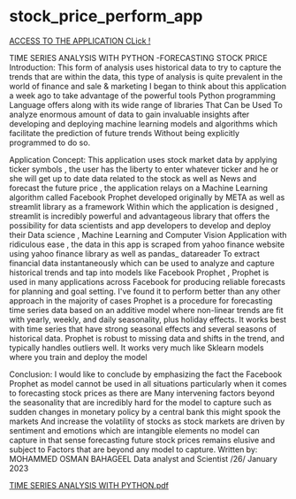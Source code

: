 # stock_price_perform_app
[ACCESS TO THE APPLICATION CLick !](https://datascientist88-stock-price-perform-app-finance-ayxtp0.streamlit.app/)





TIME SERIES ANALYSIS WITH PYTHON -FORECASTING STOCK PRICE  
Introduction:
This form of analysis uses historical data to try to capture the trends that are within the data, this type of analysis is quite prevalent in the world of finance and sale & marketing I began to think about this application a week ago to take advantage of the powerful tools Python programming Language offers along with its wide range of libraries That Can be Used To analyze enormous amount of data to gain invaluable insights after developing and deploying machine learning models and algorithms which facilitate the prediction of future trends Without being explicitly programmed to do so.


Application Concept:
This application uses stock market data by applying ticker symbols , the user has the liberty to enter whatever ticker and he or she will get up to date data related to the stock  as well as News and forecast the future price , the application relays on a Machine Learning algorithm called Facebook Prophet developed originally by META as well as streamlit library  as  a framework Within which the application is designed , streamlit is incredibly powerful and advantageous library that offers the possibility for data scientists and app developers to develop and deploy their Data science , Machine Learning and Computer Vision Application with ridiculous ease , the data in this app is scraped from yahoo finance website using yahoo finance library as well as pandas_ datareader To extract financial data instantaneously which can be used  to analyze and capture historical trends and tap into models like Facebook Prophet , Prophet is used in many applications across Facebook for producing reliable forecasts for planning and goal setting. I've found it to perform better than any other approach in the majority of cases
Prophet is a procedure for forecasting time series data based on an additive model where non-linear trends are fit with yearly, weekly, and daily seasonality, plus holiday effects. It works best with time series that have strong seasonal effects and several seasons of historical data. 
Prophet is robust to missing data and shifts in the trend, and typically handles outliers well. It works very much like Sklearn models where you train and deploy the model 

Conclusion:
I would like to conclude by emphasizing the fact the Facebook Prophet as model cannot be used in all situations particularly when it comes to forecasting stock prices as there are Many intervening factors beyond the seasonality that are incredibly hard for the model to capture such as sudden changes in monetary policy by a central bank this might spook the markets And increase the volatility of stocks as stock markets are driven by sentiment and emotions  which are intangible elements no model can capture in that sense forecasting future stock prices remains elusive and subject to Factors that are beyond any model to capture.
Written by: MOHAMMED OSMAN BAHAGEEL 
Data analyst and Scientist /26/ January 2023  
 
 [TIME SERIES ANALYSIS WITH PYTHON.pdf](https://github.com/Datascientist88/stock_price_perform_app/files/10506949/TIME.SERIES.ANALYSIS.WITH.PYTHON.pdf)
